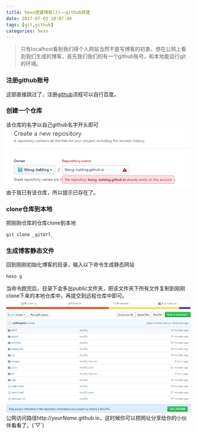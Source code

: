 ```yaml
---
title: hexo搭建博客(2)——github搭建
date: 2017-07-03 18:07:48
tags: [git,github]
categories: hexo
---
```

> 只有localhost看到我们得个人网站当然不是写博客的初衷，想在公网上看到我们生成的博客，首先我们我们的有一个github账号，和本地能运行git的环境。
<!--more-->
### 注册github账号
这部直接跳过了，注册[github](https://github.com/)流程可以自行百度。

### 创建一个仓库
该仓库的名字以自己github名字开头即可
![](hexo-2/1.png)
由于我已有该仓库，所以提示已存在了。

### clone仓库到本地
把刚刚仓库的仓库clone到本地
```bash
git clone _gitUrl_
```

### 生成博客静态文件
回到刚刚初始化博客的目录，输入以下命令生成静态网站
```bash
hexo g
```
当命令跑完后，目录下会多出public文件夹，把该文件夹下所有文件复制到刚刚clone下来的本地仓库中，再提交到远程仓库中即可。
![](hexo-2/2.png)
公网访问路径http://_yourName_.github.io，这时候你可以把网址分享给你的小伙伴看看了。(´▽`)